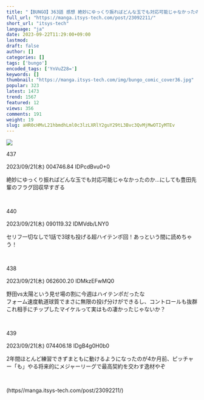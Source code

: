 ```yaml
---
title: "【BUNGO】363話 感想 絶妙にゆっくり振ればどんな玉でも対応可能じゃなかったのか…"
full_url: "https://manga.itsys-tech.com/post/23092211/"
short_url: "itsys-tech"
language: "ja"
date: 2023-09-22T11:29:00+09:00
lastmod: 
draft: false
author: []
categories: []
tags: ['bungo']
encoded_tags: ['YnVuZ28=']
keywords: []
thumbnail: "https://manga.itsys-tech.com/img/bungo_comic_cover36.jpg"
popular: 323
latest: 1473
trend: 1567
featured: 12
views: 356
comments: 191
weight: 19
slug: aHR0cHMvL21hbmdhLml0c3lzLXRlY2guY29tL3Bvc3QvMjMwOTIyMTEv
---
```


![](https://manga.itsys-tech.com/img/bungo_comic_cover36.jpg)

<div><p class='t_h'>437 <p>2023/09/21(木) 004746.84 IDPcdBvu0+0</p></p><p class='t_b'>絶妙にゆっくり振ればどんな玉でも対応可能じゃなかったのか…にしても豊田先輩のフラグ回収早すぎる</p><br><p class='t_h'>440 <p>2023/09/21(木) 090119.32 IDMVdb/LNY0</p></p><p class='t_b'>セリフ一切なしで1話で3球も投げる超ハイテンポ回！あっという間に読めちゃう！</p><br><p class='t_h'>438 <p>2023/09/21(木) 062600.20 IDMkzEFwMQ0</p></p><p class='t_b'>野田vs太陽という見せ場の割に今週はハイテンポだったな<br>フォーム速度軌道球質でまさに無限の投げ分けができるし、コントロールも抜群<br>これ相手にチップしたマイケルって実はもの凄かったじゃないか？</p><br><p class='t_h'>439 <p>2023/09/21(木) 074406.18 IDgB4g0H0b0</p></p><p class='t_b'>2年間ほとんど練習できずまともに動けるようになったのが4か月前、ピッチャー「も」やる将来的にメジャーリーグで最高契約を交わす逸材やぞ</p><br></div>

(https//manga.itsys-tech.com/post/23092211/)
